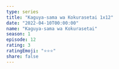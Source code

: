 ```yaml
---
type: series
title: "Kaguya-sama wa Kokurasetai 1x12"
date: "2022-04-10T00:00:00"
name: "Kaguya-sama wa Kokurasetai"
season: 1
episode: 12
rating: 3
ratingEmoji: "⭐️⭐️⭐️"
share: false
---
```

